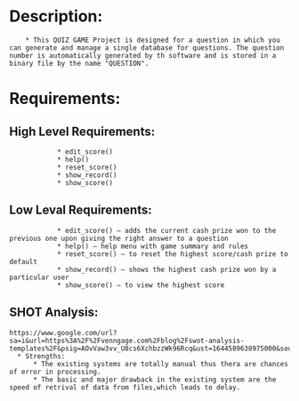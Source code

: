 # Description:
        * This QUIZ GAME Project is designed for a question in which you can generate and manage a single database for questions. The question number is automatically generated by th software and is stored in a binary file by the name "QUESTION".
  # Requirements:
  ## High Level Requirements:
                * edit_score() 
                * help()
                * reset_score() 
                * show_record()
                * show_score() 
   ## Low Leval Requirements:
                * edit_score() – adds the current cash prize won to the previous one upon giving the right answer to a question
                * help() – help menu with game summary and rules
                * reset_score() – to reset the highest score/cash prize to default
                * show_record() – shows the highest cash prize won by a particular user
                * show_score() – to view the highest score
## SHOT Analysis:
    https://www.google.com/url?sa=i&url=https%3A%2F%2Fvenngage.com%2Fblog%2Fswot-analysis-templates%2F&psig=AOvVaw3vv_U8cs6XchbzzWk96Rcq&ust=1644589638975000&source=images&cd=vfe&ved=0CAsQjRxqFwoTCKDZuvyr9fUCFQAAAAAdAAAAABAN
      * Strengths:
          * The existing systems are totally manual thus thera are chances of error in processing.
          * The basic and major drawback in the existing system are the speed of retrival of data from files,which leads to delay.  
